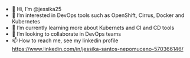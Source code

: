 - 👋 Hi, I’m @jessika25
- 👀 I’m interested in DevOps tools such as OpenShift, Cirrus, Docker and Kubernetes
- 🌱 I’m currently learning more about Kubernets and CI and CD tools
- 💞️ I’m looking to collaborate in DevOps teams
- 📫 How to reach me, see my linkedin profile https://www.linkedin.com/in/jessika-santos-nepomuceno-570366146/

<!---
jessika25/jessika25 is a ✨ special ✨ repository because its `README.md` (this file) appears on your GitHub profile.
You can click the Preview link to take a look at your changes.
--->

